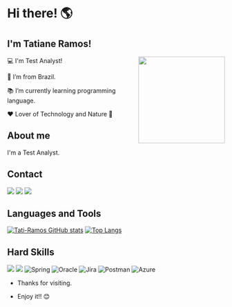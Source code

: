 

# Hi there! 🌎
 ##     I'm Tatiane Ramos!                      
 <img align="right" width="200" height="200" src="https://st.depositphotos.com/1005574/2215/v/600/depositphotos_22159317-stock-illustration-sunflower.jpg">



:computer: I'm Test Analyst!

:house_with_garden: I’m from Brazil.

:books: I’m currently learning programming language. 

 ❤ Lover of Technology and Nature 🌱 

## About me

<div>

 I'm a Test Analyst.

 </div>

## Contact
<div> 
   <a href="https://instagram.com/tati_sr95" target="_blank"><img src="https://img.shields.io/badge/-Instagram-%23E4405F?style=for-the-badge&logo=instagram&logoColor=white" target="_blank"></a>
   <a href = "mailto:tatiane_sr@outlook.com"><img src="https://img.shields.io/badge/Microsoft_Outlook-0078D4?style=for-the-badge&logo=microsoft-outlook&logoColor=white"></a>
  <a href="https://www.linkedin.com/in/tatiane-ramos-67bb29215" target="_blank"><img src="https://img.shields.io/badge/-LinkedIn-%230077B5?style=for-the-badge&logo=linkedin&logoColor=white" target="_blank"></a>

</div>


## Languages and Tools

[![Tati-Ramos GitHub stats](https://github-readme-stats.vercel.app/api?username=Tati-Ramos)](https://github.com/Tati-Ramos/github-readme-stats)
[![Top Langs](https://github-readme-stats.vercel.app/api/top-langs/?username=Tati-Ramos)](https://github.com/Tati-Ramos/github-readme-stats)





## Hard Skills

<img src="https://img.shields.io/badge/Python-3776AB?style=for-the-badge&logo=python&logoColor=white"/> <img src="https://img.shields.io/badge/Java-ED8B00?style=for-the-badge&logo=java&logoColor=white" /> ![Spring](https://img.shields.io/badge/spring-%236DB33F.svg?style=for-the-badge&logo=spring&logoColor=white) ![Oracle](https://img.shields.io/badge/Oracle-F80000?style=for-the-badge&logo=oracle&logoColor=white) ![Jira](https://img.shields.io/badge/jira-%230A0FFF.svg?style=for-the-badge&logo=jira&logoColor=white) ![Postman](https://img.shields.io/badge/Postman-FF6C37?style=for-the-badge&logo=postman&logoColor=white) ![Azure](https://img.shields.io/badge/azure-%230072C6.svg?style=for-the-badge&logo=microsoftazure&logoColor=white)







- Thanks for visiting.

- Enjoy it!! 😊




